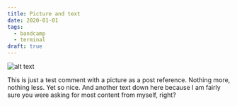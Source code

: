```yaml
---
title: Picture and text
date: 2020-01-01
tags:
  - bandcamp
  - terminal
draft: true
---
```


![alt text](</images/posts/240522_picture and text/240522_picture and text.webp>)

This is just a test comment with a picture as a post reference. Nothing more, nothing less. Yet so nice.
And another text down here because I am fairly sure you were asking for most content from myself, right?